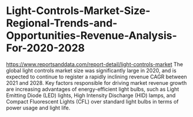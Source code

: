 # Light-Controls-Market-Size-Regional-Trends-and-Opportunities-Revenue-Analysis-For-2020-2028
https://www.reportsanddata.com/report-detail/light-controls-market
 The global light controls market size was significantly large in 2020, and is expected to continue to register a rapidly inclining revenue CAGR between 2021 and 2028. Key factors responsible for driving market revenue growth are increasing advantages of energy-efficient light bulbs, such as Light Emitting Diode (LED) lights, High Intensity Discharge (HID) lamps, and Compact Fluorescent Lights (CFL) over standard light bulbs in terms of power usage and light life.
